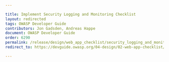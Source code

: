 ```yaml
---

title: Implement Security Logging and Monitoring Checklist
layout: redirected
tags: OWASP Developer Guide
contributors: Jon Gadsden, Andreas Happe
document: OWASP Developer Guide
order: 6290
permalink: /release/design/web_app_checklist/security_logging_and_monitoring/
redirect_to: https://devguide.owasp.org/04-design/02-web-app-checklist/09-logging-monitoring/

---
```

